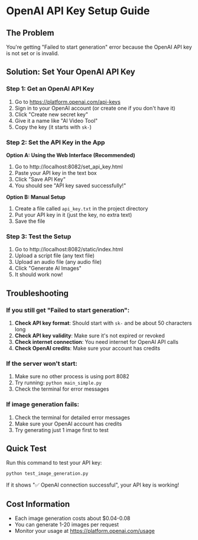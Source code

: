 # OpenAI API Key Setup Guide

## The Problem
You're getting "Failed to start generation" error because the OpenAI API key is not set or is invalid.

## Solution: Set Your OpenAI API Key

### Step 1: Get an OpenAI API Key
1. Go to https://platform.openai.com/api-keys
2. Sign in to your OpenAI account (or create one if you don't have it)
3. Click "Create new secret key"
4. Give it a name like "AI Video Tool"
5. Copy the key (it starts with `sk-`)

### Step 2: Set the API Key in the App

**Option A: Using the Web Interface (Recommended)**
1. Go to http://localhost:8082/set_api_key.html
2. Paste your API key in the text box
3. Click "Save API Key"
4. You should see "API key saved successfully!"

**Option B: Manual Setup**
1. Create a file called `api_key.txt` in the project directory
2. Put your API key in it (just the key, no extra text)
3. Save the file

### Step 3: Test the Setup
1. Go to http://localhost:8082/static/index.html
2. Upload a script file (any text file)
3. Upload an audio file (any audio file)
4. Click "Generate AI Images"
5. It should work now!

## Troubleshooting

### If you still get "Failed to start generation":
1. **Check API key format**: Should start with `sk-` and be about 50 characters long
2. **Check API key validity**: Make sure it's not expired or revoked
3. **Check internet connection**: You need internet for OpenAI API calls
4. **Check OpenAI credits**: Make sure your account has credits

### If the server won't start:
1. Make sure no other process is using port 8082
2. Try running: `python main_simple.py`
3. Check the terminal for error messages

### If image generation fails:
1. Check the terminal for detailed error messages
2. Make sure your OpenAI account has credits
3. Try generating just 1 image first to test

## Quick Test
Run this command to test your API key:
```bash
python test_image_generation.py
```

If it shows "✅ OpenAI connection successful", your API key is working!

## Cost Information
- Each image generation costs about $0.04-0.08
- You can generate 1-20 images per request
- Monitor your usage at https://platform.openai.com/usage